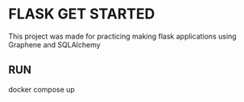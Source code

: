 # FLASK GET STARTED
This project was made for practicing making flask applications using Graphene and SQLAlchemy

## RUN
docker compose up 
